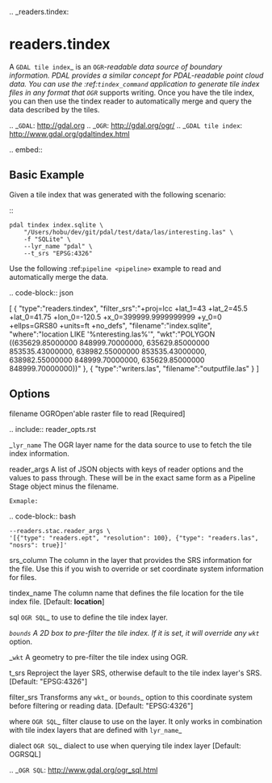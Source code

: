 .. _readers.tindex:

readers.tindex
================================================================================


A `GDAL tile index`_ is an `OGR`_-readable data source of boundary information.
PDAL provides a similar concept for PDAL-readable point cloud data. You can use
the :ref:`tindex_command` application to generate tile index files in any
format that `OGR`_ supports writing. Once you have the tile index, you can then
use the tindex reader to automatically merge and query the data described by
the tiles.

.. _`GDAL`: http://gdal.org
.. _`OGR`: http://gdal.org/ogr/
.. _`GDAL tile index`: http://www.gdal.org/gdaltindex.html


.. embed::


Basic Example
--------------------------------------------------------------------------------

Given a tile index that was generated with the following scenario:

::

    pdal tindex index.sqlite \
        "/Users/hobu/dev/git/pdal/test/data/las/interesting.las" \
        -f "SQLite" \
        --lyr_name "pdal" \
        --t_srs "EPSG:4326"

Use the following :ref:`pipeline <pipeline>` example to read and automatically
merge the data.


.. code-block:: json

  [
      {
          "type":"readers.tindex",
          "filter_srs":"+proj=lcc +lat_1=43 +lat_2=45.5 +lat_0=41.75 +lon_0=-120.5 +x_0=399999.9999999999 +y_0=0 +ellps=GRS80 +units=ft +no_defs",
          "filename":"index.sqlite",
          "where":"location LIKE \'%nteresting.las%\'",
          "wkt":"POLYGON ((635629.85000000 848999.70000000, 635629.85000000 853535.43000000, 638982.55000000 853535.43000000, 638982.55000000 848999.70000000, 635629.85000000 848999.70000000))"
      },
      {
          "type":"writers.las",
          "filename":"outputfile.las"
      }
  ]


Options
--------------------------------------------------------------------------------

filename
  OGROpen'able raster file to read [Required]

.. include:: reader_opts.rst

_`lyr_name`
  The OGR layer name for the data source to use to
  fetch the tile index information.


reader_args
    A list of JSON objects with keys of reader options and the values to pass through.
    These will be in the exact same form as a Pipeline Stage object minus the filename.

    Exmaple:

.. code-block:: bash

    --readers.stac.reader_args \
    '[{"type": "readers.ept", "resolution": 100}, {"type": "readers.las", "nosrs": true}]'



srs_column
  The column in the layer that provides the SRS
  information for the file. Use this if you wish to
  override or set coordinate system information for
  files.

tindex_name
  The column name that defines the file location for
  the tile index file.
  [Default: **location**]

sql
  `OGR SQL`_ to use to define the tile index layer.

_`bounds`
  A 2D box to pre-filter the tile index. If it is set,
  it will override any `wkt`_ option.

_`wkt`
  A geometry to pre-filter the tile index using
  OGR.

t_srs
  Reproject the layer SRS, otherwise default to the
  tile index layer's SRS. [Default: "EPSG:4326"]

filter_srs
  Transforms any `wkt`_ or `bounds`_ option to this
  coordinate system before filtering or reading data.
  [Default: "EPSG:4326"]

where
  `OGR SQL`_ filter clause to use on the layer. It only
  works in combination with tile index layers that are
  defined with `lyr_name`_

dialect
  `OGR SQL`_ dialect to use when querying tile index layer
  [Default: OGRSQL]

.. _`OGR SQL`: http://www.gdal.org/ogr_sql.html

